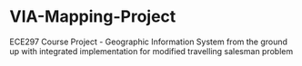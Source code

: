 # VIA-Mapping-Project
ECE297 Course Project - Geographic Information System from the ground up with integrated implementation for modified travelling salesman problem
